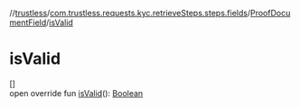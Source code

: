 //[trustless](../../../index.md)/[com.trustless.requests.kyc.retrieveSteps.steps.fields](../index.md)/[ProofDocumentField](index.md)/[isValid](is-valid.md)

# isValid

[]\
open override fun [isValid](is-valid.md)(): [Boolean](https://kotlinlang.org/api/latest/jvm/stdlib/kotlin/-boolean/index.html)
